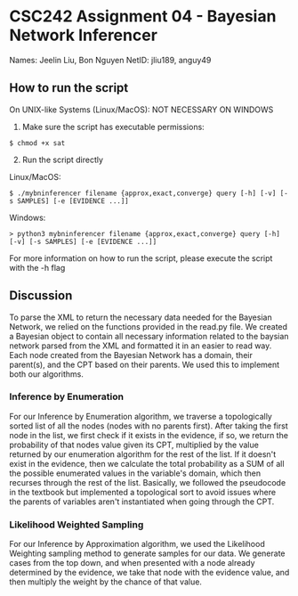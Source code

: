 # CSC242 Assignment 04 - Bayesian Network Inferencer

Names: Jeelin Liu, Bon Nguyen
NetID: jliu189, anguy49

## How to run the script

On UNIX-like Systems (Linux/MacOS):
NOT NECESSARY ON WINDOWS

1. Make sure the script has executable permissions:

```
$ chmod +x sat
```

2. Run the script directly

Linux/MacOS:

```
$ ./mybninferencer filename {approx,exact,converge} query [-h] [-v] [-s SAMPLES] [-e [EVIDENCE ...]]
```

Windows:

```
> python3 mybninferencer filename {approx,exact,converge} query [-h] [-v] [-s SAMPLES] [-e [EVIDENCE ...]]
```

For more information on how to run the script, please execute the script with the -h flag

## Discussion

To parse the XML to return the necessary data needed for the Bayesian Network, we relied on the functions provided in the read.py file.
We created a Bayesian object to contain all necessary information related to the baysian network parsed from the XML and formatted it in an easier to read way.
Each node created from the Bayesian Network has a domain, their parent(s), and the CPT based on their parents. We used this to implement both our algorithms.

### Inference by Enumeration

For our Inference by Enumeration algorithm, we traverse a topologically sorted list of all the nodes (nodes with no parents first).
After taking the first node in the list, we first check if it exists in the evidence, if so, we return the probability of that nodes value given its CPT, multiplied by the value returned by our enumeration algorithm for the rest of the list.
If it doesn't exist in the evidence, then we calculate the total probability as a SUM of all the possible enumerated values in the variable's domain, which then recurses through the rest of the list.
Basically, we followed the pseudocode in the textbook but implemented a topological sort to avoid issues where the parents of variables aren't instantiated when going through the CPT.

### Likelihood Weighted Sampling

For our Inference by Approximation algorithm, we used the Likelihood Weighting sampling method to generate samples for our data.
We generate cases from the top down, and when presented with a node already determined by the evidence, we take that node with the evidence value, and then multiply the weight by the chance of that value.

